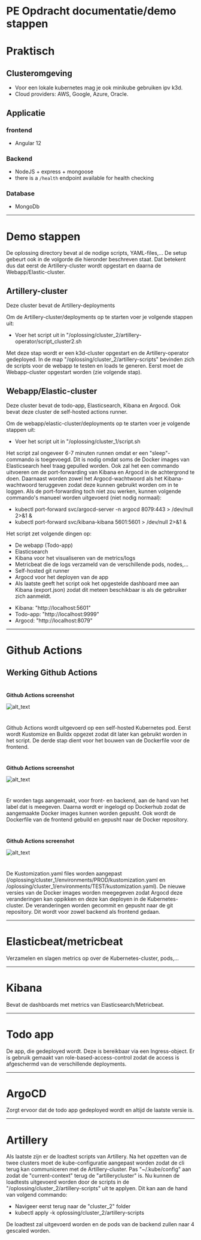 # PE Opdracht documentatie/demo stappen 

# Praktisch

## Clusteromgeving

- Voor een lokale kubernetes mag je ook minikube gebruiken ipv k3d.
- Cloud providers: AWS, Google, Azure, Oracle.

## Applicatie

### frontend

- Angular 12

### Backend

- NodeJS + express + mongoose
- there is a `/health` endpoint available for health checking

### Database

- MongoDb

---

# Demo stappen

De oplossing directory bevat al de nodige scripts, YAML-files,... 
De setup gebeurt ook in de volgorde die hieronder beschreven staat. Dat betekent dus dat eerst de Artillery-cluster wordt opgestart en daarna de Webapp/Elastic-cluster.

## Artillery-cluster

Deze cluster bevat de Artillery-deployments

Om de Artillery-cluster/deployments op te starten voer je volgende stappen uit:
- Voer het script uit in "/oplossing/cluster_2/artillery-operator/script_cluster2.sh

Met deze stap wordt er een k3d-cluster opgestart en de Artillery-operator gedeployed. In de map "/oplossing/cluster_2/artillery-scripts" bevinden zich de scripts voor
de webapp te testen en loads te generen. Eerst moet de Webapp-cluster opgestart worden (zie volgende stap).


## Webapp/Elastic-cluster

Deze cluster bevat de todo-app, Elasticsearch, Kibana en Argocd. Ook bevat deze cluster de self-hosted actions runner. 

Om de webapp/elastic-cluster/deployments op te starten voer je volgende stappen uit:
- Voer het script uit in "/oplossing/cluster_1/script.sh

Het script zal ongeveer 6-7 minuten runnen omdat er een "sleep"-commando is toegevoegd. Dit is nodig omdat soms de Docker images van Elasticsearch heel traag gepulled worden. 
Ook zal het een commando uitvoeren om de port-forwarding van Kibana en Argocd in de achtergrond te doen. Daarnaast worden zowel het Argocd-wachtwoord als het Kibana-wachtwoord teruggeven zodat 
deze kunnen gebruikt worden om in te loggen. Als de port-forwarding toch niet zou werken, kunnen volgende commando's manueel worden uitgevoerd (niet nodig normaal):

- kubectl port-forward svc/argocd-server -n argocd 8079:443 > /dev/null 2>&1 &
- kubectl port-forward svc/kibana-kibana 5601:5601 > /dev/null 2>&1 &


Het script zet volgende dingen op:
- De webapp (Todo-app)
- Elasticsearch 
- Kibana voor het visualiseren van de metrics/logs
- Metricbeat die de logs verzameld van de verschillende pods, nodes,...
- Self-hosted git runner
- Argocd voor het deployen van de app
- Als laatste geeft het script ook het opgestelde dashboard mee aan Kibana (export.json) zodat dit meteen beschikbaar is als de gebruiker zich aanmeldt.

* Kibana:  "http://localhost:5601"
* Todo-app: "http://localhost:9999"
* Argocd:   "http://localhost:8079"

---

# Github Actions

## Werking Github Actions 

#

**Github Actions screenshot**

![alt_text](herexamen-systems-expert-screenshots/picture1.png "image_tooltip")

#

Github Actions wordt uitgevoerd op een self-hosted Kubernetes pod. 
Eerst wordt Kustomize en Buildx opgezet zodat dit later kan gebruikt worden in het script.
De derde stap dient voor het bouwen van de Dockerfile voor de frontend.

#

**Github Actions screenshot**

![alt_text](herexamen-systems-expert-screenshots/picture2.png "image_tooltip")

#

Er worden tags aangemaakt, voor front- en backend, aan de hand van het label dat is meegeven.
Daarna wordt er ingelogd op Dockerhub zodat de aangemaakte Docker images kunnen worden gepusht.
Ook wordt de Dockerfile van de frontend gebuild en gepusht naar de Docker repository.

#

**Github Actions screenshot**

![alt_text](herexamen-systems-expert-screenshots/picture3.png "image_tooltip")

#

De Kustomization.yaml files worden aangepast (/oplossing/cluster_1/environments/PROD/kustomization.yaml en /oplossing/cluster_1/environments/TEST/kustomization.yaml). De nieuwe versies van de Docker images worden meegegeven zodat Argocd deze veranderingen kan
oppikken en deze kan deployen in de Kubernetes-cluster.
De veranderingen worden gecommit en gepusht naar de git repository.
Dit wordt voor zowel backend als frontend gedaan.

---

# Elasticbeat/metricbeat

Verzamelen en slagen metrics op over de Kubernetes-cluster, pods,...

---

# Kibana

Bevat de dashboards met metrics van Elasticsearch/Metricbeat. 


---

# Todo app

De app, die gedeployed wordt. Deze is bereikbaar via een Ingress-object.
Er is gebruik gemaakt van role-based-access-control zodat de access is afgeschermd van de verschillende deployments.

---

# ArgoCD 

Zorgt ervoor dat de todo app gedeployed wordt en altijd de laatste versie is.

---

# Artillery

Als laatste zijn er de loadtest scripts van Artillery. Na het opzetten van de twee clusters moet de kube-configuratie aangepast worden zodat de cli terug kan communiceren met de Artillery-cluster.
Pas "~/.kube/config" aan zodat de "current-context" terug de "artillerycluster" is. Nu kunnen de loadtests uitgevoerd worden door de scripts in de "/oplossing/cluster_2/artillery-scripts" uit te applyen.
Dit kan aan de hand van volgend commando:

- Navigeer eerst terug naar de "cluster_2" folder
- kubectl apply -k oplossing/cluster_2/artillery-scripts

De loadtest zal uitgevoerd worden en de pods van de backend zullen naar 4 gescaled worden.

